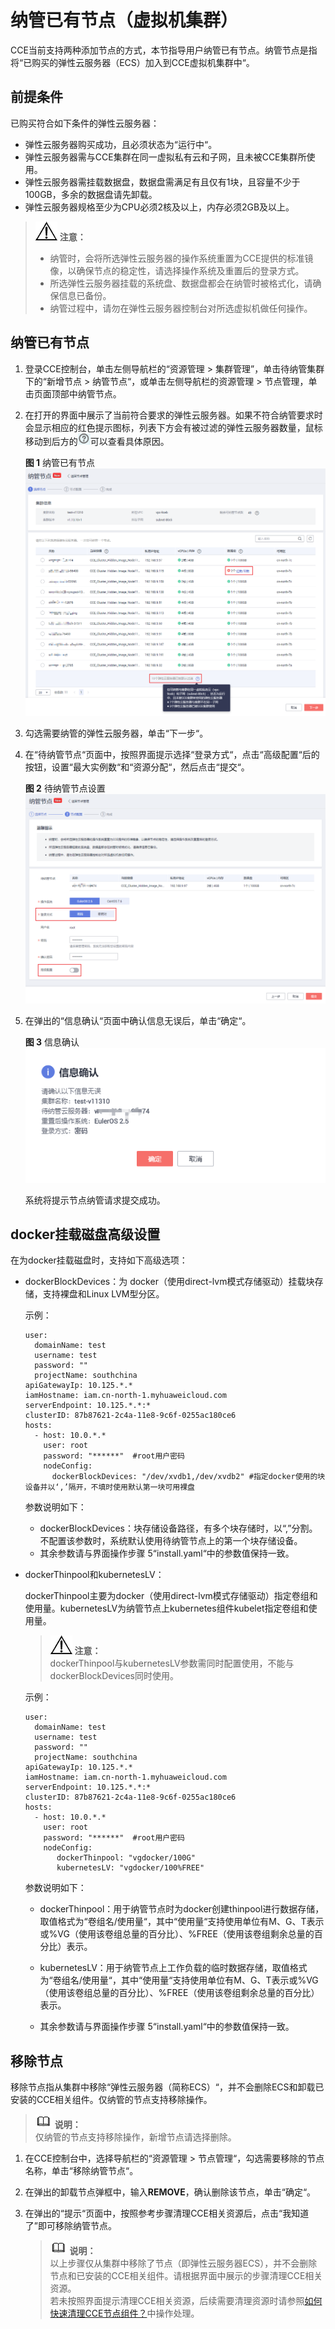 # 纳管已有节点（虚拟机集群）<a name="cce_01_0034"></a>

CCE当前支持两种添加节点的方式，本节指导用户纳管已有节点。纳管节点是指将“已购买的弹性云服务器（ECS）加入到CCE虚拟机集群中“。

## 前提条件<a name="section4156147355"></a>

已购买符合如下条件的弹性云服务器：

-   弹性云服务器购买成功，且必须状态为“运行中“。
-   弹性云服务器需与CCE集群在同一虚拟私有云和子网，且未被CCE集群所使用。
-   弹性云服务器需挂载数据盘，数据盘需满足有且仅有1块，且容量不少于100GB，多余的数据盘请先卸载。
-   弹性云服务器规格至少为CPU必须2核及以上，内存必须2GB及以上。

>![](public_sys-resources/icon-notice.gif) **注意：**   
>-   纳管时，会将所选弹性云服务器的操作系统重置为CCE提供的标准镜像，以确保节点的稳定性，请选择操作系统及重置后的登录方式。  
>-   所选弹性云服务器挂载的系统盘、数据盘都会在纳管时被格式化，请确保信息已备份。  
>-   纳管过程中，请勿在弹性云服务器控制台对所选虚拟机做任何操作。  

## 纳管已有节点<a name="section443142094715"></a>

1.  登录CCE控制台，单击左侧导航栏的“资源管理 \> 集群管理”，单击待纳管集群下的“新增节点  \>  纳管节点“，或单击左侧导航栏的资源管理 \> 节点管理，单击页面顶部中纳管节点。
2.  在打开的界面中展示了当前符合要求的弹性云服务器。如果不符合纳管要求时会显示相应的红色提示图标，列表下方会有被过滤的弹性云服务器数量，鼠标移动到后方的![](figures/icon-faq.png)可以查看具体原因。

    **图 1**  纳管已有节点<a name="fig536411548218"></a>  
    ![](figures/纳管已有节点.png "纳管已有节点")

3.  勾选需要纳管的弹性云服务器，单击“下一步“。
4.  在“待纳管节点“页面中，按照界面提示选择“登录方式“，点击“高级配置“后的按钮，设置“最大实例数“和“资源分配“，然后点击“提交“。

    **图 2**  待纳管节点设置<a name="fig194961548175118"></a>  
    ![](figures/待纳管节点设置.png "待纳管节点设置")

5.  在弹出的“信息确认“页面中确认信息无误后，单击“确定“。

    **图 3**  信息确认<a name="fig282931555510"></a>  
    ![](figures/信息确认.png "信息确认")

    系统将提示节点纳管请求提交成功。


## docker挂载磁盘高级设置<a name="section059123814313"></a>

在为docker挂载磁盘时，支持如下高级选项：

-   dockerBlockDevices：为 docker（使用direct-lvm模式存储驱动）挂载块存储，支持裸盘和Linux LVM型分区。

    示例：

    ```
    user:
      domainName: test
      username: test
      password: ""
      projectName: southchina
    apiGatewayIp: 10.125.*.*
    iamHostname: iam.cn-north-1.myhuaweicloud.com
    serverEndpoint: 10.125.*.*:*
    clusterID: 87b87621-2c4a-11e8-9c6f-0255ac180ce6
    hosts:
      - host: 10.0.*.*
        user: root
        password: "******"  #root用户密码
        nodeConfig:
          dockerBlockDevices: "/dev/xvdb1,/dev/xvdb2" #指定docker使用的块设备并以‘,’隔开，不填时使用默认第一块可用裸盘
    ```

    参数说明如下：

    -   dockerBlockDevices：块存储设备路径，有多个块存储时，以“,”分割。不配置该参数时，系统默认使用待纳管节点上的第一个块存储设备。
    -   其余参数请与界面操作步骤 5“install.yaml“中的参数值保持一致。

-   dockerThinpool和kubernetesLV：

    dockerThinpool主要为docker（使用direct-lvm模式存储驱动）指定卷组和使用量。kubernetesLV为纳管节点上kubernetes组件kubelet指定卷组和使用量。

    >![](public_sys-resources/icon-notice.gif) **注意：**   
    >dockerThinpool与kubernetesLV参数需同时配置使用，不能与dockerBlockDevices同时使用。  

    示例：

    ```
    user:
      domainName: test
      username: test
      password: ""
      projectName: southchina
    apiGatewayIp: 10.125.*.*
    iamHostname: iam.cn-north-1.myhuaweicloud.com
    serverEndpoint: 10.125.*.*:*
    clusterID: 87b87621-2c4a-11e8-9c6f-0255ac180ce6
    hosts:
      - host: 10.0.*.*
        user: root
        password: "******"  #root用户密码
        nodeConfig:
           dockerThinpool: "vgdocker/100G"
           kubernetesLV: "vgdocker/100%FREE"
    ```

    参数说明如下：

    -   dockerThinpool：用于纳管节点时为docker创建thinpool进行数据存储，取值格式为“卷组名/使用量“，其中“使用量“支持使用单位有M、G、T表示或%VG（使用该卷组总量的百分比）、%FREE（使用该卷组剩余总量的百分比）表示。
    -   kubernetesLV：用于纳管节点上工作负载的临时数据存储，取值格式为“卷组名/使用量“，其中“使用量“支持使用单位有M、G、T表示或%VG（使用该卷组总量的百分比）、%FREE（使用该卷组剩余总量的百分比）表示。

    -   其余参数请与界面操作步骤 5“install.yaml“中的参数值保持一致。


## 移除节点<a name="section885345071917"></a>

移除节点指从集群中移除“弹性云服务器（简称ECS）“，并不会删除ECS和卸载已安装的CCE相关组件。仅纳管的节点支持移除操作。

>![](public_sys-resources/icon-note.gif) **说明：**   
>仅纳管的节点支持移除操作，新增节点请选择删除。  

1.  在CCE控制台中，选择导航栏的“资源管理 \> 节点管理“，勾选需要移除的节点名称，单击“移除纳管节点“。
2.  在弹出的卸载节点弹框中，输入**REMOVE**，确认删除该节点，单击“确定“。
3.  在弹出的“提示“页面中，按照参考步骤清理CCE相关资源后，点击“我知道了”即可移除纳管节点。

    >![](public_sys-resources/icon-note.gif) **说明：**   
    >以上步骤仅从集群中移除了节点（即弹性云服务器ECS），并不会删除节点和已安装的CCE相关组件。请根据界面中展示的步骤清理CCE相关资源。  
    >若未按照界面提示清理CCE相关资源，后续需要清理资源时请参照[如何快速清理CCE节点组件？](如何快速清理CCE节点组件.md)中操作处理。  


